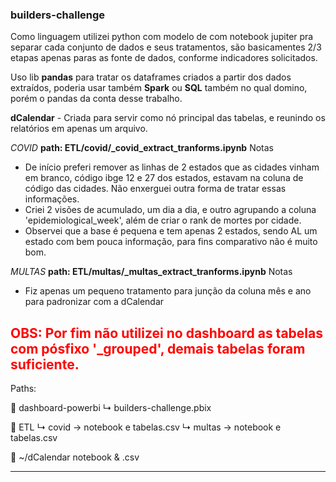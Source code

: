 ### builders-challenge

Como linguagem utilizei python com modelo de com notebook jupiter pra separar cada conjunto de dados e seus tratamentos, são basicamentes 2/3 etapas apenas paras as fonte de dados, conforme indicadores solicitados.

Uso lib **pandas** para tratar os dataframes criados a partir dos dados extraídos, poderia usar também **Spark** ou **SQL** também no qual domino, porém o pandas da conta desse trabalho.

**dCalendar** - Criada para servir como nó principal das tabelas, e reunindo os relatórios em apenas um arquivo.

*COVID* 
**path: ETL/covid/_covid_extract_tranforms.ipynb**
Notas
- De início preferi remover as linhas de 2 estados que as cidades vinham em branco, código ibge 12 e 27 dos estados, estavam na coluna de código das cidades. Não enxerguei outra forma de tratar essas informações.
- Criei 2 visões de acumulado, um dia a dia, e outro agrupando a coluna 'epidemiological_week', além de criar o rank de mortes por cidade.
- Observei que a base é pequena e tem apenas 2 estados, sendo AL um estado com bem pouca informação, para fins comparativo não é muito bom.

*MULTAS* 
**path: ETL/multas/_multas_extract_tranforms.ipynb**
Notas
- Fiz apenas um pequeno tratamento para junção da coluna mês e ano para padronizar com a dCalendar


<span style="color:red">OBS: Por fim não utilizei no dashboard as tabelas com pósfixo '_grouped', demais tabelas foram suficiente.</span>
---
Paths:

📂 dashboard-powerbi
    ↳ builders-challenge.pbix

📂 ETL
    ↳ covid -> notebook e tabelas.csv
    ↳ multas -> notebook e tabelas.csv

📂 ~/dCalendar notebook & .csv

---
